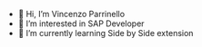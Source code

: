 - 👋 Hi, I’m Vincenzo Parrinello
- 👀 I’m interested in SAP Developer
- 🌱 I’m currently learning Side by Side extension
<!---- 
- 💞️ I’m looking to collaborate on ...
- 📫 How to reach me 
--->
<!---
VPAGITHUB/VPAGITHUB is a ✨ special ✨ repository because its `README.md` (this file) appears on your GitHub profile.
You can click the Preview link to take a look at your changes.
--->
